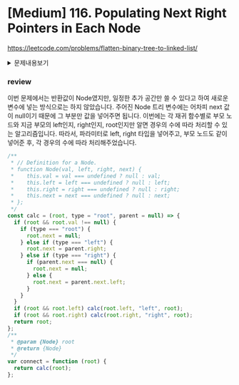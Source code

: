 # [Medium] 116. Populating Next Right Pointers in Each Node

https://leetcode.com/problems/flatten-binary-tree-to-linked-list/

<details>
<summary>문제내용보기</summary>

### 모든 잎이 같은 수준에 있고 모든 부모에게 두 자녀가있는 완벽한 이진 트리가 제공됩니다. 이진 트리에는 다음과 같은 정의가 있습니다.

```
struct Node {
  int val;
  Node *left;
  Node *right;
  Node *next;
}
```

다음 오른쪽 노드를 가리 키도록 각 다음 포인터를 채 웁니다. 다음 오른쪽 노드가 없으면 다음 포인터를 `NULL`로 설정해야합니다.

처음에는 모든 다음 포인터가 `NULL`로 설정됩니다.

후속 조치 :

```
일정한 추가 공간만 사용할 수 있습니다.
재귀적 접근 방식은 괜찮습니다. 암시적 스택 공간이 문제에 대한 추가 공간으로 간주되지 않는다고 가정 할 수 있습니다.
```

#### 예시 1

![](https://assets.leetcode.com/uploads/2019/02/14/116_sample.png)

```
Input: root = [1,2,3,4,5,6,7]
Output: [1,#,2,3,#,4,5,6,7,#]
Explanation: Given the above perfect binary tree (Figure A), your function should populate each next pointer to point to its next right node, just like in Figure B. The serialized output is in level order as connected by the next pointers, with '#' signifying the end of each level.
```

Constraints:

- The number of nodes in the given tree is less than 4096.
- `-100 <= Node.val <= 100`

</details>

### review

이번 문제에서는 반환값이 Node였지만, 일정한 추가 공간만 쓸 수 있다고 하여 새로운 변수에 넣는 방식으로는 하지 않았습니다.
주어진 Node 트리 변수에는 어차피 next 값이 null이기 때문에 그 부분만 값을 넣어주면 됩니다.
이번에는 각 재귀 함수별로 부모 노드와 지금 부모의 left인지, right인지, root인지만 알면 경우의 수에 따라 처리할 수 있는 알고리즘입니다.
따라서, 파라미터로 left, right 타입을 넣어주고, 부모 노드도 같이 넣어준 후, 각 경우의 수에 따라 처리해주었습니다.

```javascript
/**
 * // Definition for a Node.
 * function Node(val, left, right, next) {
 *    this.val = val === undefined ? null : val;
 *    this.left = left === undefined ? null : left;
 *    this.right = right === undefined ? null : right;
 *    this.next = next === undefined ? null : next;
 * };
 */
const calc = (root, type = "root", parent = null) => {
  if (root && root.val !== null) {
    if (type === "root") {
      root.next = null;
    } else if (type === "left") {
      root.next = parent.right;
    } else if (type === "right") {
      if (parent.next === null) {
        root.next = null;
      } else {
        root.next = parent.next.left;
      }
    }
  }
  if (root && root.left) calc(root.left, "left", root);
  if (root && root.right) calc(root.right, "right", root);
  return root;
};
/**
 * @param {Node} root
 * @return {Node}
 */
var connect = function (root) {
  return calc(root);
};
```
